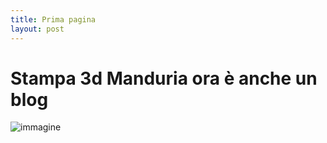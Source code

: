 ```yaml
---
title: Prima pagina
layout: post
---
```


# Stampa 3d Manduria ora è anche un blog #

![immagine](http://localhost:4000/92598820_101647444846887_3952375364163993600_n.jpg)
